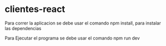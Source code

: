 # clientes-react

Para correr la aplicacion se debe usar el comando npm install, para instalar las dependencias

Para Ejecutar el programa se debe usar el comando npm run dev

